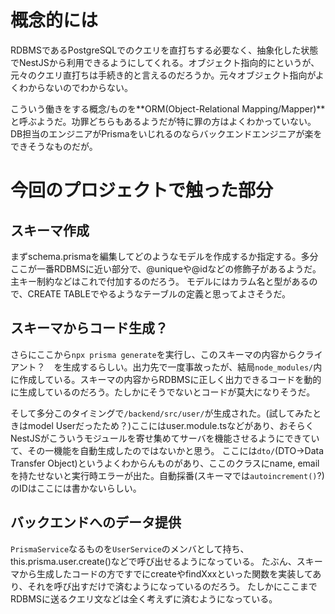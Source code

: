 # 概念的には
RDBMSであるPostgreSQLでのクエリを直打ちする必要なく、抽象化した状態でNestJSから利用できるようにしてくれる。オブジェクト指向的にというが、元々のクエリ直打ちは手続き的と言えるのだろうか。元々オブジェクト指向がよくわからないのでわからない。

こういう働きをする概念/ものを**ORM(Object-Relational Mapping/Mapper)**と呼ぶようだ。功罪どちらもあるようだが特に罪の方はよくわかっていない。DB担当のエンジニアがPrismaをいじれるのならバックエンドエンジニアが楽をできそうなものだが。

# 今回のプロジェクトで触った部分
## スキーマ作成
まずschema.prismaを編集してどのようなモデルを作成するか指定する。多分ここが一番RDBMSに近い部分で、@uniqueや@idなどの修飾子があるようだ。主キー制約などはこれで付加するのだろう。
モデルにはカラム名と型があるので、CREATE TABLEでやるようなテーブルの定義と思ってよさそうだ。

## スキーマからコード生成？
さらにここから`npx prisma generate`を実行し、このスキーマの内容からクライアント？　を生成するらしい。出力先で一度事故ったが、結局`node_modules/`内に作成している。スキーマの内容からRDBMSに正しく出力できるコードを動的に生成しているのだろう。たしかにそうでないとコードが莫大になりそうだ。

そして多分このタイミングで`/backend/src/user/`が生成された。(試してみたときはmodel Userだったため？)ここにはuser.module.tsなどがあり、おそらくNestJSがこういうモジュールを寄せ集めてサーバを機能させるようにできていて、その一機能を自動生成したのではないかと思う。
ここには`dto/`(DTO->Data Transfer Object)というよくわからんものがあり、ここのクラスにname, emailを持たせないと実行時エラーが出た。自動採番(スキーマでは`autoincrement()`?)のIDはここには書かないらしい。

## バックエンドへのデータ提供
`PrismaService`なるものを`UserService`のメンバとして持ち、this.prisma.user.create()などで呼び出せるようになっている。
たぶん、スキーマから生成したコードの方ですでにcreateやfindXxxといった関数を実装してあり、それを呼び出すだけで済むようになっているのだろう。
たしかにここまでRDBMSに送るクエリ文などは全く考えずに済むようになっている。

